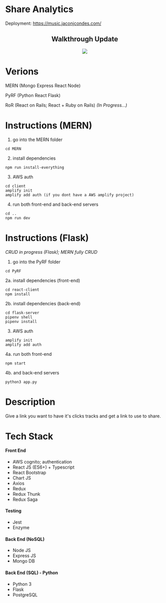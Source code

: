 # Share Analytics

Deployment: https://music.jaconjcondes.com/

## <center>Walkthrough Update</center>

<p align="center">
<img src="walkthrough.gif" />
</p>

# Verions

MERN (Mongo Express React Node)

PyRF (Python React Flask)

RoR (React on Rails; React + Ruby on Rails) *(In Progress...)*

# Instructions (MERN)

1. go into the MERN folder
```
cd MERN
```

2. install dependencies 
```
npm run install-everything
```

3. AWS auth
```
cd client
amplify init
amplify add auth (if you dont have a AWS amplify project)
```

4. run both front-end and back-end servers
```
cd ..
npm run dev
```

# Instructions (Flask)
*CRUD in progress (Flask); MERN fully CRUD*

1. go into the PyRF folder
```
cd PyRF
```

2a. install dependencies (front-end)
```
cd react-client
npm install
```

2b. install dependencies (back-end)
```
cd flask-server
pipenv shell
pipenv install
```

3. AWS auth
```
amplify init
amplify add auth
```

4a. run both front-end
```
npm start
```

4b. and back-end servers
```
python3 app.py
```

# Description

Give a link you want to have it's clicks tracks and get a link to use to share.

# Tech Stack

#### Front End

- AWS cognito; authentication
- React JS (ES6+) + Typescript
- React Bootstrap
- Chart JS
- Axios
- Redux
- Redux Thunk
- Redux Saga

#### Testing

- Jest
- Enzyme

#### Back End (NoSQL)

- Node JS
- Express JS
- Mongo DB

#### Back End (SQL) - Python

- Python 3
- Flask
- PostgreSQL

